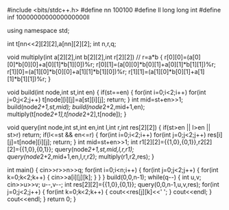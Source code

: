
#include <bits/stdc++.h>
#define nn 100100
#define ll long long int
#define inf 1000000000000000000ll
 
using namespace std;

int t[nn<<2][2][2],a[nn][2][2];
int n,r,q;

void multiply(int a[2][2],int b[2][2],int r[2][2]) // r=a*b
{
    r[0][0]=(a[0][0]*b[0][0]+a[0][1]*b[1][0])%r;
    r[0][1]=(a[0][0]*b[0][1]+a[0][1]*b[1][1])%r;
    r[1][0]=(a[1][0]*b[0][0]+a[1][1]*b[1][0])%r;
    r[1][1]=(a[1][0]*b[0][1]+a[1][1]*b[1][1])%r;
}

void build(int node,int st,int en)
{
    if(st==en)
    {
        for(int i=0;i<2;i++)
            for(int j=0;j<2;j++)
                t[node][i][j]=a[st][i][j];
        return;
    }
    int mid=st+en>>1;
    build(node*2+1,st,mid);
    build(node*2+2,mid+1,en);
    multiply(t[node*2+1],t[node*2+2],t[node]);
}

void query(int node,int st,int en,int l,int r,int res[2][2])
{
    if(st>en || l>en || st>r)
        return;
    if(l<=st && en<=r)
    {
        for(int i=0;i<2;i++)
            for(int j=0;j<2;j++)
                res[i][j]=t[node][i][j];
        return;
    }
    int mid=st+en>>1;
    int r1[2][2]={{1,0},{0,1}},r2[2][2]={{1,0},{0,1}};
    query(node*2+1,st,mid,l,r,r1);
    query(node*2+2,mid+1,en,l,r,r2);
    multiply(r1,r2,res);
}

int main()
{
    cin>>r>>n>>q;
    for(int i=0;i<n;i++)
    {
        for(int j=0;j<2;j++)
        {
            for(int k=0;k<2;k++)
            {
                cin>>a[i][j][k];
            }
        }
    }
    build(0,0,n-1);
    while(q--)
    {
        int u,v;
        cin>>u>>v;
        u--,v--;
        int res[2][2]={{1,0},{0,1}};
        query(0,0,n-1,u,v,res);
        for(int j=0;j<2;j++)
        {
            for(int k=0;k<2;k++)
            {
                cout<<res[j][k]<<' ';
            }
            cout<<endl;
        }
        cout<<endl;
    }
    return 0;
}
```
